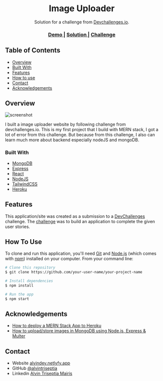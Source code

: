 <!-- Please update value in the {}  -->

<h1 align="center">Image Uploader</h1>

<div align="center">
   Solution for a challenge from  <a href="http://devchallenges.io" target="_blank">Devchallenges.io</a>.
</div>

<div align="center">
  <h3>
    <a href="https://alvindev-img-uploader.herokuapp.com/">
      Demo
    </a>
    <span> | </span>
    <a href="https://github.com/alvintriseptia/image-uploader">
      Solution
    </a>
    <span> | </span>
    <a href="https://devchallenges.io/challenges/O2iGT9yBd6xZBrOcVirx">
      Challenge
    </a>
  </h3>
</div>

<!-- TABLE OF CONTENTS -->

## Table of Contents

- [Overview](#overview)
- [Built With](#built-with)
- [Features](#features)
- [How to use](#how-to-use)
- [Contact](#contact)
- [Acknowledgements](#acknowledgements)

<!-- OVERVIEW -->

## Overview

![screenshot](https://alvindev-img-uploader.herokuapp.com/images/c9f30bdd-ea6c-4aa9-9da8-89911f25fe07-1639919667995.JPG)

I built a image uploader website by following challenge from devchallenges.io. This is my first project that I build with MERN stack, I got a lot of error from this challenge. But because from this challenge, I also can learn much more about backend especially nodeJS and mongoDB.

### Built With

<!-- This section should list any major frameworks that you built your project using. Here are a few examples.-->

- [MongoDB](https://mongodb.com/)
- [Express](https://expressjs.com/)
- [React](reactjs.org)
- [NodeJS](https://nodejs.org/)
- [TailwindCSS](https://tailwindcss.com/)
- [Heroku](https://heroku.com/)

## Features

<!-- List the features of your application or follow the template. Don't share the figma file here :) -->

This application/site was created as a submission to a [DevChallenges](https://devchallenges.io/challenges) challenge. The [challenge](https://devchallenges.io/challenges/O2iGT9yBd6xZBrOcVirx) was to build an application to complete the given user stories.

## How To Use

<!-- Example: -->

To clone and run this application, you'll need [Git](https://git-scm.com) and [Node.js](https://nodejs.org/en/download/) (which comes with [npm](http://npmjs.com)) installed on your computer. From your command line:

```bash
# Clone this repository
$ git clone https://github.com/your-user-name/your-project-name

# Install dependencies
$ npm install

# Run the app
$ npm start
```

## Acknowledgements

<!-- This section should list any articles or add-ons/plugins that helps you to complete the project. This is optional but it will help you in the future. For example -->

- [How to deploy a MERN Stack App to Heroku](https://www.youtube.com/watch?v=5PaUiPyBDJY&t=586s)
- [How to upload/store images in MongoDB using Node.js, Express & Multer](https://www.bezkoder.com/node-js-upload-store-images-mongodb/)

## Contact

- Website [alvindev.netlyfy.app](https://alvindev.netlify.app/)
- GitHub [@alvintriseptia](https://{github.com/alvintriseptia})
- Linkedin [Alvin Triseptia Mairis](https://www.linkedin.com/in/alvin-triseptia-mairis/)
